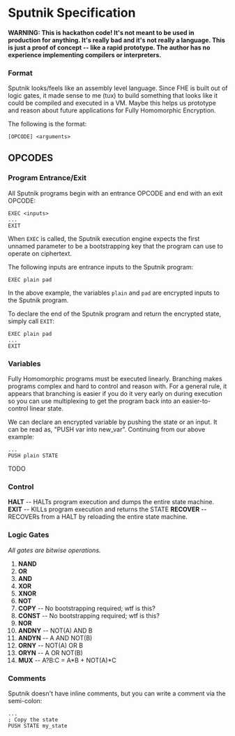 # Sputnik Specification

#### WARNING: This is hackathon code! It's not meant to be used in production for anything. It's really bad and it's not really a language. This is just a proof of concept -- like a rapid prototype. The author has no experience implementing compilers or interpreters.

### Format
Sputnik looks/feels like an assembly level language. Since FHE is built out of logic gates, it made
sense to me (tux) to build something that looks like it could be compiled and executed in a VM. Maybe this helps us prototype and reason about future applications for Fully Homomorphic Encryption.

The following is the format:

```
[OPCODE] <arguments>
```

## OPCODES
### Program Entrance/Exit

All Sputnik programs begin with an entrance OPCODE and end with an exit OPCODE:
```
EXEC <inputs>
...
EXIT
```
When `EXEC` is called, the Sputnik execution engine expects the first unnamed
parameter to be a bootstrapping key that the program can use to operate on ciphertext.

The following inputs are entrance inputs to the Sputnik program:
```
EXEC plain pad
```
In the above example, the variables `plain` and `pad` are encrypted inputs to
the Sputnik program.

To declare the end of the Sputnik program and return the encrypted state, simply
call `EXIT`:
```
EXEC plain pad
...
EXIT
```

### Variables

Fully Homomorphic programs must be executed linearly. Branching makes programs
complex and hard to control and reason with. For a general rule, it appears that
branching is easier if you do it very early on during execution so you can use
multiplexing to get the program back into an easier-to-control linear state.

We can declare an encrypted variable by pushing the state or an input. It can be
read as, "PUSH var into new_var". Continuing from our above example:
```
...
PUSH plain STATE
```
TODO

### Control

**HALT** -- HALTs program execution and dumps the entire state machine.
**EXIT** -- KILLs program execution and returns the STATE
**RECOVER** -- RECOVERs from a HALT by reloading the entire state machine.

### Logic Gates

_All gates are bitwise operations._

1. **NAND**
2. **OR**
3. **AND**
4. **XOR**
5. **XNOR**
6. **NOT**
7. **COPY** -- No bootstrapping required; wtf is this?
8. **CONST** -- No bootstrapping required; wtf is this?
9. **NOR**
10. **ANDNY** -- NOT(A) AND B
11. **ANDYN** -- A AND NOT(B)
12. **ORNY** -- NOT(A) OR B
13. **ORYN** -- A OR NOT(B)
14. **MUX** -- A?B:C = A\*B + NOT(A)\*C

### Comments

Sputnik doesn't have inline comments, but you can write a comment via the semi-colon:
```
...
; Copy the state
PUSH STATE my_state
```
